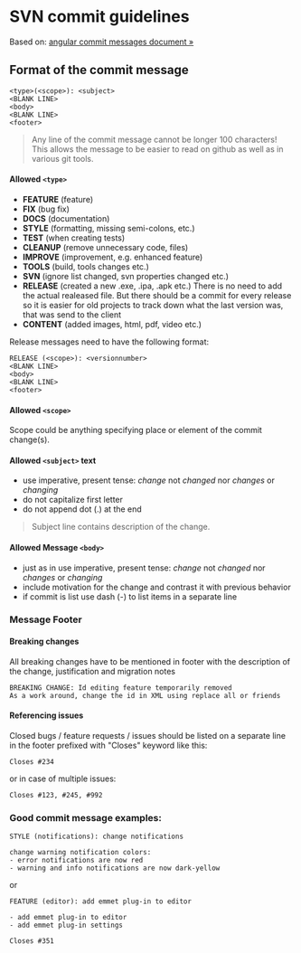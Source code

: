 # SVN commit guidelines

Based on: [angular commit messages document  &raquo;](https://docs.google.com/document/d/1QrDFcIiPjSLDn3EL15IJygNPiHORgU1_OOAqWjiDU5Y/edit?pli=1)

## Format of the commit message

```
<type>(<scope>): <subject>
<BLANK LINE>
<body>
<BLANK LINE>
<footer>
```

>Any line of the commit message cannot be longer 100 characters! This allows the message to be easier to read on github as well as in various git tools.

#### Allowed `<type>`

 * **FEATURE** (feature)
 * **FIX** (bug fix)
 * **DOCS** (documentation)
 * **STYLE** (formatting, missing semi-colons, etc.)
 * **TEST** (when creating tests)
 * **CLEANUP** (remove unnecessary code, files)
 * **IMPROVE** (improvement, e.g. enhanced feature)
 * **TOOLS** (build, tools changes etc.)
 * **SVN** (ignore list changed, svn properties changed etc.)
 * **RELEASE**  (created a new .exe, .ipa, .apk etc.) There is no need to add the actual realeased file. But there should be a commit for every release so it is easier for old projects to track down what the last version was, that was send to the client
 * **CONTENT** (added images, html, pdf, video etc.)


Release messages need to have the following format:
```
RELEASE (<scope>): <versionnumber>
<BLANK LINE>
<body>
<BLANK LINE>
<footer>
```

#### Allowed `<scope>`

Scope could be anything specifying place or element of the commit change(s).

#### Allowed `<subject>` text

 * use imperative, present tense: _change_ not _changed_ nor _changes_ or _changing_
 * do not capitalize first letter
 * do not append dot (.) at the end

> Subject line contains description of the change.

#### Allowed Message `<body>`

 * just as in <subject> use imperative, present tense: _change_ not _changed_ nor _changes_ or _changing_
 * include motivation for the change and contrast it with previous behavior
 * if commit is list use dash (-) to list items in a separate line

### Message Footer

#### Breaking changes

All breaking changes have to be mentioned in footer with the description of the change, justification and migration notes

```
BREAKING CHANGE: Id editing feature temporarily removed
As a work around, change the id in XML using replace all or friends
```
#### Referencing issues

Closed bugs / feature requests / issues should be listed on a separate line in the footer prefixed with "Closes" keyword like this:
 
    Closes #234

or in case of multiple issues:
 
    Closes #123, #245, #992
    
### Good commit message examples:

```
STYLE (notifications): change notifications

change warning notification colors:
- error notifications are now red
- warning and info notifications are now dark-yellow
```

or

```
FEATURE (editor): add emmet plug-in to editor

- add emmet plug-in to editor
- add emmet plug-in settings

Closes #351
```
